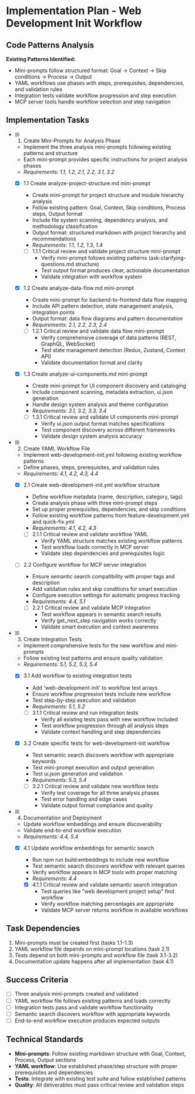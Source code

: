 # Implementation Plan - Web Development Init Workflow

## Code Patterns Analysis
**Existing Patterns Identified:**
- Mini-prompts follow structured format: Goal → Context → Skip conditions → Process → Output
- YAML workflows use phases with steps, prerequisites, dependencies, and validation rules
- Integration tests validate workflow progression and step execution
- MCP server tools handle workflow selection and step navigation

## Implementation Tasks

- [x] 1. Create Mini-Prompts for Analysis Phase
  - Implement the three analysis mini-prompts following existing patterns and structure
  - Each mini-prompt provides specific instructions for project analysis phases
  - _Requirements: 1.1, 1.2, 2.1, 2.2, 3.1, 3.2_

  - [x] 1.1 Create analyze-project-structure.md mini-prompt
    - Create mini-prompt for project structure and module hierarchy analysis
    - Follow existing pattern: Goal, Context, Skip conditions, Process steps, Output format
    - Include file system scanning, dependency analysis, and methodology classification
    - Output format: structured markdown with project hierarchy and recommendations
    - _Requirements: 1.1, 1.2, 1.3, 1.4_
    
    - [ ] 1.1.1 Critical review and validate project structure mini-prompt
      - Verify mini-prompt follows existing patterns (ask-clarifying-questions.md structure)
      - Test output format produces clear, actionable documentation
      - Validate integration with workflow system

  - [x] 1.2 Create analyze-data-flow.md mini-prompt
    - Create mini-prompt for backend-to-frontend data flow mapping
    - Include API pattern detection, state management analysis, integration points
    - Output format: data flow diagrams and pattern documentation
    - _Requirements: 2.1, 2.2, 2.3, 2.4_
    
    - [ ] 1.2.1 Critical review and validate data flow mini-prompt
      - Verify comprehensive coverage of data patterns (REST, GraphQL, WebSocket)
      - Test state management detection (Redux, Zustand, Context API)
      - Validate documentation format and clarity

  - [x] 1.3 Create analyze-ui-components.md mini-prompt
    - Create mini-prompt for UI component discovery and cataloging
    - Include component scanning, metadata extraction, ui.json generation
    - Handle design system analysis and theme configuration
    - _Requirements: 3.1, 3.2, 3.3, 3.4_
    
    - [ ] 1.3.1 Critical review and validate UI components mini-prompt
      - Verify ui.json output format matches specifications
      - Test component discovery across different frameworks
      - Validate design system analysis accuracy

- [x] 2. Create YAML Workflow File
  - Implement web-development-init.yml following existing workflow patterns
  - Define phases, steps, prerequisites, and validation rules
  - _Requirements: 4.1, 4.2, 4.3, 4.4_

  - [x] 2.1 Create web-development-init.yml workflow structure
    - Define workflow metadata (name, description, category, tags)
    - Create analysis phase with three mini-prompt steps
    - Set up proper prerequisites, dependencies, and skip conditions
    - Follow existing workflow patterns from feature-development.yml and quick-fix.yml
    - _Requirements: 4.1, 4.2, 4.3_
    
    - [ ] 2.1.1 Critical review and validate workflow YAML
      - Verify YAML structure matches existing workflow patterns
      - Test workflow loads correctly in MCP server
      - Validate step dependencies and prerequisites logic

  - [ ] 2.2 Configure workflow for MCP server integration
    - Ensure semantic search compatibility with proper tags and description
    - Add validation rules and skip conditions for smart execution
    - Configure execution settings for automatic progress tracking
    - _Requirements: 4.4, 5.1_
    
    - [ ] 2.2.1 Critical review and validate MCP integration
      - Test workflow appears in semantic search results
      - Verify get_next_step navigation works correctly
      - Validate smart execution and context awareness

- [x] 3. Create Integration Tests
  - Implement comprehensive tests for the new workflow and mini-prompts
  - Follow existing test patterns and ensure quality validation
  - _Requirements: 5.1, 5.2, 5.3, 5.4_

  - [x] 3.1 Add workflow to existing integration tests
    - Add 'web-development-init' to workflow test arrays
    - Ensure workflow progression tests include new workflow
    - Test step-by-step execution and validation
    - _Requirements: 5.1, 5.2_
    
    - [ ] 3.1.1 Critical review and run integration tests
      - Verify all existing tests pass with new workflow included
      - Test workflow progression through all analysis steps
      - Validate context handling and step dependencies

  - [x] 3.2 Create specific tests for web-development-init workflow
    - Test semantic search discovers workflow with appropriate keywords
    - Test mini-prompt execution and output generation
    - Test ui.json generation and validation
    - _Requirements: 5.3, 5.4_
    
    - [ ] 3.2.1 Critical review and validate new workflow tests
      - Verify test coverage for all three analysis phases
      - Test error handling and edge cases
      - Validate output format compliance and quality

- [x] 4. Documentation and Deployment
  - Update workflow embeddings and ensure discoverability
  - Validate end-to-end workflow execution
  - _Requirements: 4.4, 5.4_

  - [x] 4.1 Update workflow embeddings for semantic search
    - Run npm run build:embeddings to include new workflow
    - Test semantic search discovers workflow with relevant queries
    - Verify workflow appears in MCP tools with proper matching
    - _Requirements: 4.4_
    
    - [x] 4.1.1 Critical review and validate semantic search integration
      - Test queries like "web development project setup" find workflow
      - Verify workflow matching percentages are appropriate
      - Validate MCP server returns workflow in available workflows

## Task Dependencies
1. Mini-prompts must be created first (tasks 1.1-1.3)
2. YAML workflow file depends on mini-prompt locations (task 2.1)
3. Tests depend on both mini-prompts and workflow file (task 3.1-3.2)
4. Documentation update happens after all implementation (task 4.1)

## Success Criteria
- [ ] Three analysis mini-prompts created and validated
- [ ] YAML workflow file follows existing patterns and loads correctly
- [ ] Integration tests pass and validate workflow functionality  
- [ ] Semantic search discovers workflow with appropriate keywords
- [ ] End-to-end workflow execution produces expected outputs

## Technical Standards
- **Mini-prompts**: Follow existing markdown structure with Goal, Context, Process, Output sections
- **YAML workflow**: Use established phase/step structure with proper prerequisites and dependencies
- **Tests**: Integrate with existing test suite and follow established patterns
- **Quality**: All deliverables must pass critical review and validation steps
